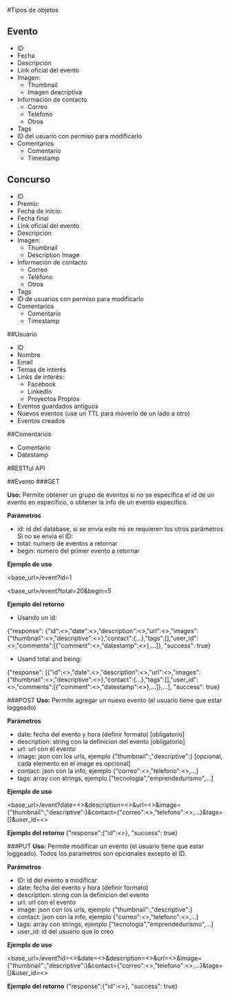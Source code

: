 #Tipos de objetos

## Evento
* ID
* Fecha
* Descripción
* Link oficial del evento
* Imagen:
  * Thumbnail
  * Imagen descriptiva
* Información de contacto
  * Correo
  * Teléfono
  * Otros
* Tags
* ID del usuario con permiso para modificarlo
* Comentarios
  * Comentario
  * Timestamp

## Concurso
* ID
* Premio:
* Fecha de inicio:
* Fecha final
* Link oficial del evento
* Descripción
* Imagen:
  * Thumbnail
  * Description Image
* Información de contacto
  * Correo
   * Teléfono
   * Otros
* Tags
* ID de usuarios con permiso para modificarlo
* Comentarios
  * Comentario
  * Timestamp

##Usuario
* ID
* Nombre
* Email
* Temas de interés
* Links de interés:
  * Facebook
  * LinkedIn
  * Proyectos Propios
* Eventos guardados antiguos
* Nuevos eventos (use un TTL para moverlo de un lado a otro)
* Eventos creados

##Comentarios
* Comentario
* Datestamp

#RESTful API

##Evento
###GET

**Uso:** Permite obtener un grupo de eventos si no se especifica el id de un evento en específico, o obtener la info de un evento específico.

**Parámetros**
* id: id del database, si se envia este no se requieren los otros parámetros
Si no se envia el ID:
* total: numero de eventos a retornar
* begin: numero del primer evento a retornar

**Ejemplo de uso**

<base_url>/event?id=1

<base_url>/event?total=20&begin=5

**Ejemplo del retorno**
* Usando un id:

{"response": {"id":<>,"date":<>,"description":<>,"url":<>,"images":{"thumbnail":<>,"descriptive":<>},"contact":{...},"tags":[],"user_id":<>,"comments":[{"comment":<>,"datestamp":<>},...]}, "success": true}

* Usand total and being:

{"response": [{"id":<>,"date":<>,"description":<>,"url":<>,"images":{"thumbnail":<>,"descriptive":<>},"contact":{...},"tags":[],"user_id":<>,"comments":[{"comment":<>,"datestamp":<>},...]},...], "success": true}

###POST
**Uso:** Permite agregar un nuevo evento (el usuario tiene que estar loggeado)

**Parámetros**
* date: fecha del evento y hora (definir formato) [obligatorio]
* description: string con la definicion del evento [obligatorio]
* url: url con el evento 
* image: json con los urls, ejemplo {"thumbnail":<url1>,"descriptive":<url2>} [opcional, cada elemento en el image es opcional]
* contact: json con la info, ejemplo {"correo":<>,"telefono":<>,...}
* tags: array con strings, ejemplo ["tecnologia","emprendedurismo",...]

**Ejemplo de uso**

<base_url>/event?date=<>&description=<>&url=<>&image={"thumbnail":<url1>,"descriptive":<url2>}&contact={"correo":<>,"telefono":<>,...}&tags=[]&user_id=<>

**Ejemplo del retorno**
{"response":{"id":<>}, "success": true}

###PUT
**Uso:** Permite modificar un evento (el usuario tiene que estar loggeado). Todos los parametros son opcionales excepto el ID.

**Parámetros**
* ID: id del evento a modificar
* date: fecha del evento y hora (definir formato) 
* description: string con la definicion del evento 
* url: url con el evento 
* image: json con los urls, ejemplo {"thumbnail":<url1>,"descriptive":<url2>} 
* contact: json con la info, ejemplo {"correo":<>,"telefono":<>,...}
* tags: array con strings, ejemplo ["tecnologia","emprendedurismo",...]
* user_id: id del usuario que lo creo

**Ejemplo de uso**

<base_url>/event?id=<>&date=<>&description=<>&url=<>&image={"thumbnail":<url1>,"descriptive":<url2>}&contact={"correo":<>,"telefono":<>,...}&tags=[]&user_id=<>

**Ejemplo del retorno**
{"response":{"id":<>}, "success": true}
